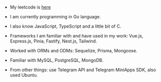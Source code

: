 - My leetcode is [here](https://leetcode.com/u/custerandgeronimo/)

- I am currently programming in Go language.
- I also know JavaScript, TypeScript and a little bit of C.

- Frameworks I am familiar with and have used in my work: Vue.js, Express.js, Pinia, Fastify, Nest.js, Tailwind.

- Worked with ORMs and ODMs: Sequelize, Prisma, Mongoose.

- Familiar with MySQL, PostgreSQL, MongoDB.

- From other things: use Telegram API and Telegram MiniApps SDK, also used Ubuntu.
